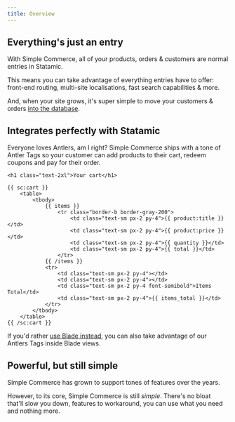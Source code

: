 ```yaml
---
title: Overview
---
```


## Everything's just an entry

With Simple Commerce, all of your products, orders & customers are normal entries in Statamic. 

This means you can take advantage of everything entries have to offer: front-end routing, multi-site localisations, fast search capabilities & more.

And, when your site grows, it's super simple to move your customers & orders [into the database](/database-orders).

## Integrates perfectly with Statamic

Everyone loves Antlers, am I right? Simple Commerce ships with a tone of Antler Tags so your customer can add products to their cart, redeem coupons and pay for their order.

```antlers
<h1 class="text-2xl">Your cart</h1>

{{ sc:cart }}
    <table>
        <tbody>
            {{ items }}
                <tr class="border-b border-gray-200">
                    <td class="text-sm px-2 py-4">{{ product:title }}</td>
                    <td class="text-sm px-2 py-4">{{ product:price }}</td>
                    <td class="text-sm px-2 py-4">{{ quantity }}</td>
                    <td class="text-sm px-2 py-4">{{ total }}</td>
                </tr>
            {{ /items }}
            <tr>
                <td class="text-sm px-2 py-4"></td>
                <td class="text-sm px-2 py-4"></td>
                <td class="text-sm px-2 py-4 font-semibold">Items Total</td>
                <td class="text-sm px-2 py-4">{{ items_total }}</td>
            </tr>
        </tbody>
    </table>
{{ /sc:cart }}
```

If you'd rather [use Blade instead](/blade), you can also take advantage of our Antlers Tags inside Blade views.

## Powerful, but still simple

Simple Commerce has grown to support tones of features over the years.

However, to its core, Simple Commerce is still *simple*. There's no bloat that'll slow you down, features to workaround, you can use what you need and nothing more.

